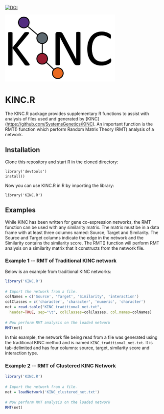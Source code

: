 [![DOI](https://zenodo.org/badge/73464205.svg)](https://zenodo.org/badge/latestdoi/73464205)

![KINC logo](KINClogo.png)

# KINC.R

The KINC.R package provides supplementary R functions to assist with analysis of files used and generated by [KINC] (https://github.com/SystemsGenetics/KINC).  An important function is the RMT() function which perform Random Matrix Theory (RMT) analysis of a network.

## Installation

Clone this repository and start R in the cloned directory:
```
library('devtools')
install()
```

Now you can use KINC.R in R by importing the library:
```
library('KINC.R')
```

## Examples

While KINC has been written for gene co-expression networks, the RMT function can be used with any similarity matrix.  The matrix must be in a data frame with at least three columns named: Source, Target and Similarity.  The Source and Target columns indicate the edge in the network and the Similarity contains the similarity score.  The RMT() function will perform RMT analysis on a similarity matrix that it constructs from the network file.

### Example 1 -- RMT of Traditional KINC network

Below is an example from traditional KINC networks:

``` R
library('KINC.R')

# Import the network from a file.
colNames = c('Source', 'Target', 'Similarity', 'interaction')
colClasses = c('character', 'character', 'numeric', 'character')
net = read.table("KINC_traditional_net.txt",
  header=TRUE, sep="\t", colClasses=colClasses, col.names=colNames)

# Now perform RMT analysis on the loaded network
RMT(net)
```

In this example, the network file being read from a file was generated using the traditional KINC method and is named `KINC_traditional_net.txt`. It is tab-delimited and has four columns: source, target, similarity score and interaction type.

### Example 2 -- RMT of Clustered KINC Network

``` R
library('KINC.R')

# Import the network from a file.
net = loadNetwork('KINC_clustered_net.txt')

# Now perform RMT analysis on the loaded network
RMT(net)
```
